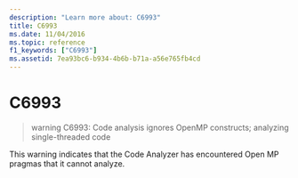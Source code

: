 ```yaml
---
description: "Learn more about: C6993"
title: C6993
ms.date: 11/04/2016
ms.topic: reference
f1_keywords: ["C6993"]
ms.assetid: 7ea93bc6-b934-4b6b-b71a-a56e765fb4cd
---
```

# C6993

> warning C6993: Code analysis ignores OpenMP constructs; analyzing single-threaded code

This warning indicates that the Code Analyzer has encountered Open MP pragmas that it cannot analyze.

